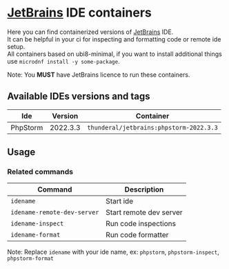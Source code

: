# [JetBrains](https://www.jetbrains.com/) IDE containers

Here you can find containerized versions of [JetBrains](https://www.jetbrains.com/) IDE.  
It can be helpful in your ci for inspecting and formatting code or remote ide setup.  
All containers based on ubi8-minimal, if you want to install additional things use `microdnf install -y some-package`.

Note: You **MUST** have JetBrains licence to run these containers.

## Available IDEs versions and tags

| Ide      | Version  | Container                               |
|----------|----------|-----------------------------------------|
| PhpStorm | 2022.3.3 | `thunderal/jetbrains:phpstorm-2022.3.3` |

## Usage

### Related commands

| Command                     | Description             |
|-----------------------------|-------------------------|
| `idename`                   | Start ide               |
| `idename-remote-dev-server` | Start remote dev server |
| `idename-inspect`           | Run code inspections    |
| `idename-format`            | Run code formatter      |

Note: Replace `idename` with your ide name, ex: `phpstorm`, `phpstorm-inspect`, `phpstorm-format`
